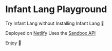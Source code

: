 # Infant Lang Playground

Try Infant Lang without Installing Infant Lang 🎉

Deployed on [Netlify](https://netlify.com)
Uses the [Sandbox API](https://github.com/infant-lang/sandbox)

Enjoy 🥳
